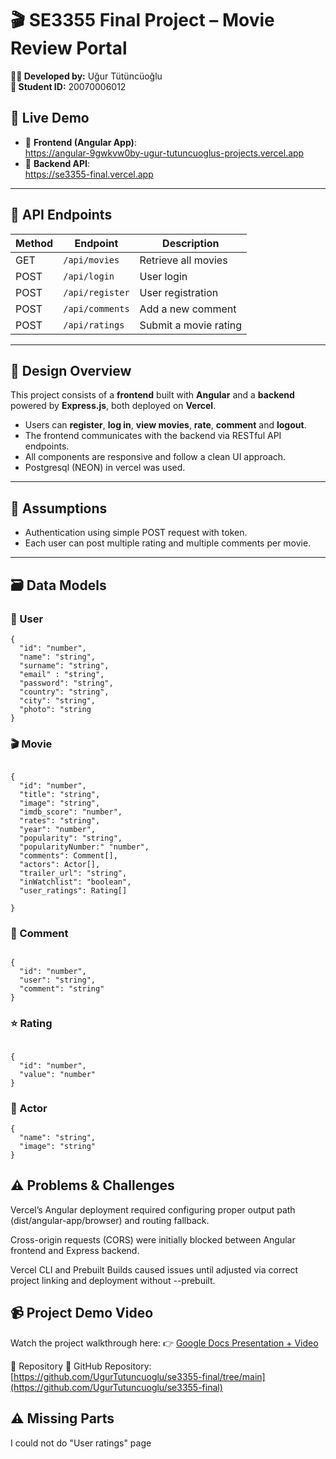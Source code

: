 # 🎬 SE3355 Final Project – Movie Review Portal

**👨‍💻 Developed by:** Uğur Tütüncüoğlu  
**📘 Student ID:** 20070006012

## 📌 Live Demo

- 🔗 **Frontend (Angular App)**:  
[  https://angular-9gwkvw0by-ugur-tutuncuoglus-projects.vercel.app
](https://angular-app-pi-ashy.vercel.app/)
- 🔗 **Backend API**:  
  https://se3355-final.vercel.app

---

## 📁 API Endpoints

| Method | Endpoint                                      | Description            |
|--------|-----------------------------------------------|------------------------|
| GET    | `/api/movies`                                 | Retrieve all movies    |
| POST   | `/api/login`                                  | User login             |
| POST   | `/api/register`                               | User registration      |
| POST   | `/api/comments`                               | Add a new comment      |
| POST   | `/api/ratings`                                | Submit a movie rating  |

---

## 📐 Design Overview

This project consists of a **frontend** built with **Angular** and a **backend** powered by **Express.js**, both deployed on **Vercel**.

- Users can **register**, **log in**, **view movies**, **rate**,  **comment** and **logout**.
- The frontend communicates with the backend via RESTful API endpoints.
- All components are responsive and follow a clean UI approach.
- Postgresql (NEON) in vercel was used.

---

## 🧠 Assumptions


- Authentication using simple POST request with token.
- Each user can post multiple rating and multiple comments per movie.

---

## 🗃️ Data Models

### 👤 User
```
{
  "id": "number",
  "name": "string",
  "surname": "string",
  "email" : "string",
  "password": "string",
  "country": "string",
  "city": "string",
  "photo": "string
}
```

### 🎬 Movie
```

{
  "id": "number",
  "title": "string",
  "image": "string",
  "imdb_score": "number",
  "rates": "string",
  "year": "number",
  "popularity": "string",
  "popularityNumber:" "number",
  "comments": Comment[],
  "actors": Actor[],
  "trailer_url": "string",
  "inWatchlist": "boolean", 
  "user_ratings": Rating[] 
  
}
```

### 💬 Comment
```

{
  "id": "number",
  "user": "string",
  "comment": "string"
}
```

### ⭐ Rating
```

{
  "id": "number",
  "value": "number"
}
```

### 👤 Actor
```
{
  "name": "string",
  "image": "string" 
}
```

## ⚠️ Problems & Challenges
Vercel’s Angular deployment required configuring proper output path (dist/angular-app/browser) and routing fallback.

Cross-origin requests (CORS) were initially blocked between Angular frontend and Express backend.

Vercel CLI and Prebuilt Builds caused issues until adjusted via correct project linking and deployment without --prebuilt.


## 📹 Project Demo Video
Watch the project walkthrough here:
👉 [Google Docs Presentation + Video](https://docs.google.com/document/d/1h65QUP_TzD-kuCvDkIB1t0rSNhozdYsoHsOVeZKrdSg/edit?usp=sharing)


📎 Repository
🔗 GitHub Repository:
[https://github.com/UgurTutuncuoglu/se3355-final/tree/main](https://github.com/UgurTutuncuoglu/se3355-final)

## ⚠️ Missing Parts
I could not do "User ratings" page 

